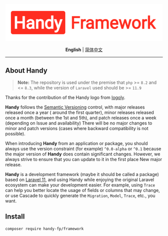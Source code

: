 <div align="center">

<img src="assets/logo.png" width="554" alt="handy" />

**English** | [简体中文](/README.md)

</div>

---

## About Handy

> **Note:** The repository is used under the premise that `php` >= `8.2` and <= `8.3`, while the version of `Laravel`
> used should be >= `11.9`

Thanks for the contribution of the Handy logo from [logoly](https://www.logoly.pro/).

**Handy** follows the [Semantic Versioning](https://semver.org/) control, with major releases released once a year (
around the first quarter), minor releases released once a month (between the 1st and 5th), and patch releases once a
week (depending on Issue and availability)
There will be no major changes to minor and patch versions (cases where backward compatibility is not possible).

When introducing **Handy** from an application or package, you should always use the version constraint (for example)
`^0.0-alpha` or `^0.1` because the major version of **Handy** does contain significant changes. However, we always
strive to ensure that you can update to it in the first place
New major release.

**Handy** is a development framework (maybe it should be called a package) based
on [Laravel 11](https://github.com/laravel/laravel), and using Handy while enjoying the original Laravel ecosystem can
make your development easier. For example, using `Trace` can help you better locate the usage of fields or columns that
may change, or use Cascade to quickly generate the `Migration`, `Model`, `Trace`, etc., you want.

## Install

```
composer require handy-fp/framework
```